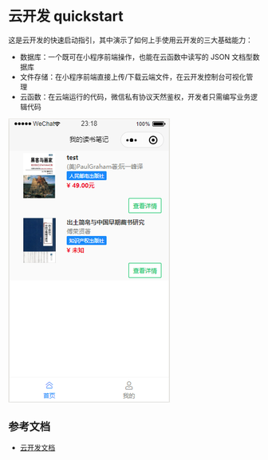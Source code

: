 # 云开发 quickstart

这是云开发的快速启动指引，其中演示了如何上手使用云开发的三大基础能力：

- 数据库：一个既可在小程序前端操作，也能在云函数中读写的 JSON 文档型数据库
- 文件存储：在小程序前端直接上传/下载云端文件，在云开发控制台可视化管理
- 云函数：在云端运行的代码，微信私有协议天然鉴权，开发者只需编写业务逻辑代码

![](https://raw.githubusercontent.com/swrd456/img-storage/master/微信截图_20191007231826.png)

## 参考文档

- [云开发文档](https://developers.weixin.qq.com/miniprogram/dev/wxcloud/basis/getting-started.html)

